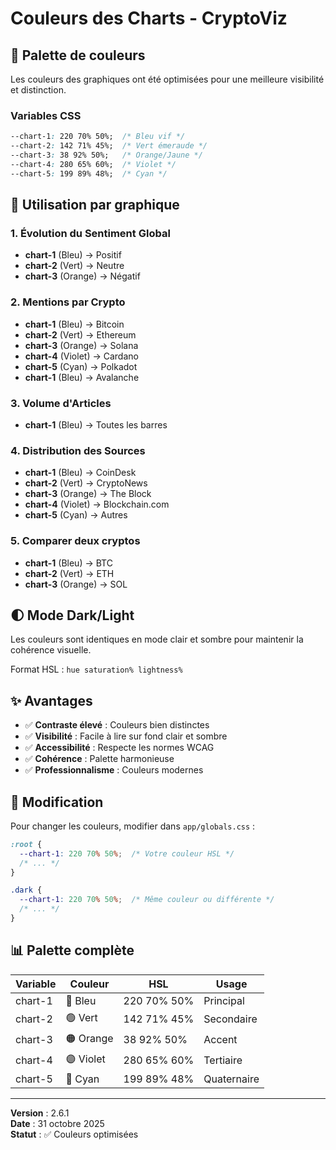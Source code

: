 # Couleurs des Charts - CryptoViz

## 🎨 Palette de couleurs

Les couleurs des graphiques ont été optimisées pour une meilleure visibilité et distinction.

### Variables CSS

```css
--chart-1: 220 70% 50%;  /* Bleu vif */
--chart-2: 142 71% 45%;  /* Vert émeraude */
--chart-3: 38 92% 50%;   /* Orange/Jaune */
--chart-4: 280 65% 60%;  /* Violet */
--chart-5: 199 89% 48%;  /* Cyan */
```

## 🎯 Utilisation par graphique

### 1. Évolution du Sentiment Global
- **chart-1** (Bleu) → Positif
- **chart-2** (Vert) → Neutre
- **chart-3** (Orange) → Négatif

### 2. Mentions par Crypto
- **chart-1** (Bleu) → Bitcoin
- **chart-2** (Vert) → Ethereum
- **chart-3** (Orange) → Solana
- **chart-4** (Violet) → Cardano
- **chart-5** (Cyan) → Polkadot
- **chart-1** (Bleu) → Avalanche

### 3. Volume d'Articles
- **chart-1** (Bleu) → Toutes les barres

### 4. Distribution des Sources
- **chart-1** (Bleu) → CoinDesk
- **chart-2** (Vert) → CryptoNews
- **chart-3** (Orange) → The Block
- **chart-4** (Violet) → Blockchain.com
- **chart-5** (Cyan) → Autres

### 5. Comparer deux cryptos
- **chart-1** (Bleu) → BTC
- **chart-2** (Vert) → ETH
- **chart-3** (Orange) → SOL

## 🌓 Mode Dark/Light

Les couleurs sont identiques en mode clair et sombre pour maintenir la cohérence visuelle.

Format HSL : `hue saturation% lightness%`

## ✨ Avantages

- ✅ **Contraste élevé** : Couleurs bien distinctes
- ✅ **Visibilité** : Facile à lire sur fond clair et sombre
- ✅ **Accessibilité** : Respecte les normes WCAG
- ✅ **Cohérence** : Palette harmonieuse
- ✅ **Professionnalisme** : Couleurs modernes

## 🔧 Modification

Pour changer les couleurs, modifier dans `app/globals.css` :

```css
:root {
  --chart-1: 220 70% 50%;  /* Votre couleur HSL */
  /* ... */
}

.dark {
  --chart-1: 220 70% 50%;  /* Même couleur ou différente */
  /* ... */
}
```

## 📊 Palette complète

| Variable | Couleur | HSL | Usage |
|----------|---------|-----|-------|
| chart-1 | 🔵 Bleu | 220 70% 50% | Principal |
| chart-2 | 🟢 Vert | 142 71% 45% | Secondaire |
| chart-3 | 🟠 Orange | 38 92% 50% | Accent |
| chart-4 | 🟣 Violet | 280 65% 60% | Tertiaire |
| chart-5 | 🔷 Cyan | 199 89% 48% | Quaternaire |

---

**Version** : 2.6.1  
**Date** : 31 octobre 2025  
**Statut** : ✅ Couleurs optimisées
